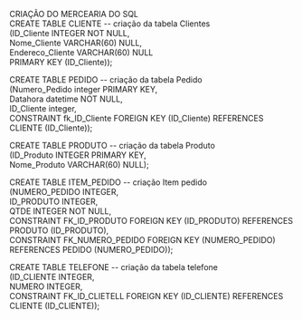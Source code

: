 CRIAÇÃO DO MERCEARIA DO SQL  
CREATE TABLE CLIENTE -- criação da tabela Clientes   
(ID_Cliente INTEGER NOT NULL,   
Nome_Cliente VARCHAR(60) NULL,   
Endereco_Cliente VARCHAR(60) NULL  
PRIMARY KEY (ID_Cliente));  

CREATE TABLE PEDIDO -- criação da tabela Pedido  
(Numero_Pedido integer PRIMARY KEY,  
Datahora datetime NOT NULL,  
ID_Cliente integer,  
CONSTRAINT fk_ID_Cliente FOREIGN KEY (ID_Cliente) REFERENCES CLIENTE (ID_Cliente));  

CREATE TABLE PRODUTO -- criação da tabela Produto  
(ID_Produto INTEGER PRIMARY KEY,  
Nome_Produto VARCHAR(60) NULL);  

CREATE TABLE ITEM_PEDIDO -- criação Item pedido  
(NUMERO_PEDIDO INTEGER,  
ID_PRODUTO INTEGER,  
QTDE INTEGER NOT NULL,  
CONSTRAINT FK_ID_PRODUTO FOREIGN KEY (ID_PRODUTO) REFERENCES PRODUTO (ID_PRODUTO),  
CONSTRAINT FK_NUMERO_PEDIDO FOREIGN KEY (NUMERO_PEDIDO) REFERENCES PEDIDO (NUMERO_PEDIDO));  

CREATE TABLE TELEFONE -- criação da tabela telefone   
(ID_CLIENTE INTEGER,  
NUMERO INTEGER,  
CONSTRAINT FK_ID_CLIETELL FOREIGN KEY (ID_CLIENTE) REFERENCES CLIENTE (ID_CLIENTE));  
